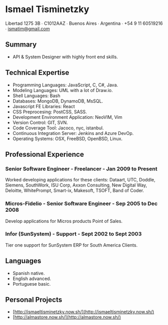 # Ismael Tisminetzky

Libertad 1275 3B ∙ C1012AAZ ∙ Buenos Aires ∙ Argentina ∙ +54 9 11 60519216 ∙ ismatim@gmail.com

## Summary

* API & System Designer with highly front end skills.

## Technical Expertise

* Programming Languages: JavaScript, C, C#, Java.
* Modeling Languages: UML with a lot of Draw.io.
* Shell Languages: Bash
* Databases: MongoDB, DynamoDB, MsSQL. 
* Javascript FE Libraries: React
* CSS Preprocesing: PostCSS, SASS.
* Development Environment Application: NeoVIM, Vim
* Version Control: GIT, SVN.
* Code Coverage Tool: Jacoco, nyc, istanbul.
* Continuous Integration Server: Jenkins and Azure DevOp.
* Operating Systems: OSX, FreeBSD, OpenBSD, Linux.

## Professional Experience 

### Senior Software Engineer - Freelancer - Jan 2009 to Present 

Worked developing applications for these clients: Dataart, UTC, Doddle, Siemens, SouthWork, ISU Corp, Axxon Consulting, New Digital Way, Deloitte, WhitePrompt, Smart-ix, Makesoft, TSOFT, Band of Coder.

### Micros-Fidelio - Senior Software Engineer - Sep 2005 to Dec 2008

Develop applications for Micros products Point of Sales.

### Infor (SunSystem) - Support - Sept 2002 to Sept 2003

Tier one support for SunSystem ERP for South America Clients.

## Languages
* Spanish native.
* English advanced.
* Portuguese basic.

## Personal Projects

* [http://ismaeltisminetzky.now.sh/](http://ismaeltisminetzky.now.sh/)
* [http://almastore.now.sh/](http://almastore.now.sh/)
